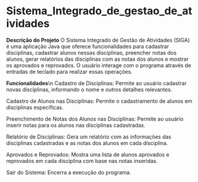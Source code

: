 # Sistema_Integrado_de_gestao_de_atividades

**Descrição do Projeto**
O Sistema Integrado de Gestão de Atividades (SIGA) é uma aplicação Java que oferece funcionalidades para cadastrar disciplinas, cadastrar alunos nessas disciplinas, preencher notas dos alunos, gerar relatórios das disciplinas com as notas dos alunos e mostrar os aprovados e reprovados. O usuário interage com o programa através de entradas de teclado para realizar essas operações.

**Funcionalidades**\n
Cadastro de Disciplinas: Permite ao usuário cadastrar novas disciplinas, informando o nome e outros detalhes relevantes.

Cadastro de Alunos nas Disciplinas: Permite o cadastramento de alunos em disciplinas específicas.

Preenchimento de Notas dos Alunos nas Disciplinas: Permite ao usuário inserir notas para os alunos nas disciplinas cadastradas.

Relatório de Disciplinas: Gera um relatório com as informações das disciplinas cadastradas e as notas dos alunos em cada disciplina.

Aprovados e Reprovados: Mostra uma lista de alunos aprovados e reprovados em cada disciplina com base nas notas inseridas.

Sair do Sistema: Encerra a execução do programa.
